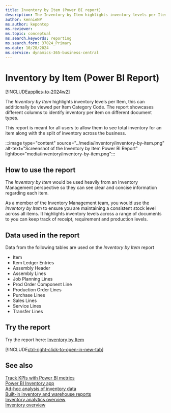 ```yaml
---
title: Inventory by Item (Power BI report)
description: The Inventory by Item highlights inventory levels per Item, this can additionally be viewed per Item Category Code
author: kennieNP
ms.author: kepontop
ms.reviewer: 
ms.topic: conceptual
ms.search.keywords: reporting
ms.search.form: 37024_Primary
ms.date: 10/28/2024
ms.service: dynamics-365-business-central
---
```


# Inventory by Item (Power BI Report)

[!INCLUDE[applies-to-2024w2](includes/applies-to-2024w2.md)]

The *Inventory by Item* highlights inventory levels per Item, this can additionally be viewed per Item Category Code. The report showcases different columns to identify inventory per item on different document types.

This report is meant for all users to allow them to see total inventory for an item along with the split of inventory across the business.

:::image type="content" source="../media/inventory/inventory-by-item.png" alt-text="Screenshot of the Inventory by Item Power BI Report" lightbox="media/inventory/inventory-by-item.png":::

## How to use the report

The *Inventory by Item* would be used heavily from an Inventory Management perspective so they can see clear and concise information regarding each item.

As a member of the Inventory Management team, you would use the *Inventory by Item* to ensure you are maintaining a consistent stock level across all items. It highlights inventory levels across a range of documents to you can keep track of receipt, requirement and production levels.

<!-- ## Key Performance Indicators (KPIs)

The *Inventory by Item* report includes the following KPIs:

- [**Inventory (Quantity)**](####)
- [**Qty. on Purch. Order**](####)
- [**Qty. on Prod. Order**](####)
- [**Qty. on Prod. Order Comp Lines**](####)
- [**Qty. on Sales Order**](####)
- [**Qty. on Sales Return Order**](####)
- [**Qty. on Service Order**](####)
- [**Qty. on Projects**](####)
- [**Qty. on Assembly Order**](####)
- [**Qty. on Asm. Component**](####)
- [**Qty. in Transit**](###)

Click on the link for a KPI to learn more about what it means, how it is calculated, and what data was used in the calculations. 

[!INCLUDE[powerbi-tip-track-kpis](includes/powerbi-tip-track-kpis.md)] -->

## Data used in the report

Data from the following tables are used on the *Inventory by Item* report
- Item
- Item Ledger Entries
- Assembly Header
- Assembly Lines
- Job Planning Lines
- Prod Order Component Line
- Production Order Lines
- Purchase Lines
- Sales Lines
- Service Lines
- Transfer Lines


## Try the report

Try the report here: [Inventory by Item](https://businesscentral.dynamics.com?page=37024)

[!INCLUDE[ctrl-right-click-to-open-in-new-tab](includes/ctrl-right-click-to-open-in-new-tab.md)]

## See also

[Track KPIs with Power BI metrics](track-kpis-with-power-bi-metrics.md)   
[Power BI Inventory app](inventory-powerbi-app.md)   
[Ad-hoc analysis of inventory data](ad-hoc-analysis-inventory.md)   
[Built-in inventory and warehouse reports](inventory-WMS-reports.md)  
[Inventory analytics overview](inventory-analytics-overview.md)   
[Inventory overview](inventory-manage-inventory.md)  